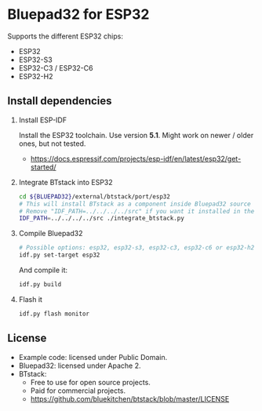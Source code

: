 # Bluepad32 for ESP32

Supports the different ESP32 chips:

* ESP32
* ESP32-S3
* ESP32-C3 / ESP32-C6
* ESP32-H2

## Install dependencies

1. Install ESP-IDF

    Install the ESP32 toolchain. Use version **5.1**. Might work on newer / older
    ones, but not tested.

    * <https://docs.espressif.com/projects/esp-idf/en/latest/esp32/get-started/>

2. Integrate BTstack into ESP32

   ```sh
   cd ${BLUEPAD32}/external/btstack/port/esp32
   # This will install BTstack as a component inside Bluepad32 source code (recommended).
   # Remove "IDF_PATH=../../../../src" if you want it installed in the ESP-IDF folder
   IDF_PATH=../../../../src ./integrate_btstack.py
   ```

3. Compile Bluepad32

    ```sh
    # Possible options: esp32, esp32-s3, esp32-c3, esp32-c6 or esp32-h2
    idf.py set-target esp32
    ```

    And compile it:

    ```sh
    idf.py build
    ```

4. Flash it

    ```sh
    idf.py flash monitor
    ```

## License

- Example code: licensed under Public Domain.
- Bluepad32: licensed under Apache 2.
- BTstack:
  - Free to use for open source projects.
  - Paid for commercial projects.
  - <https://github.com/bluekitchen/btstack/blob/master/LICENSE>